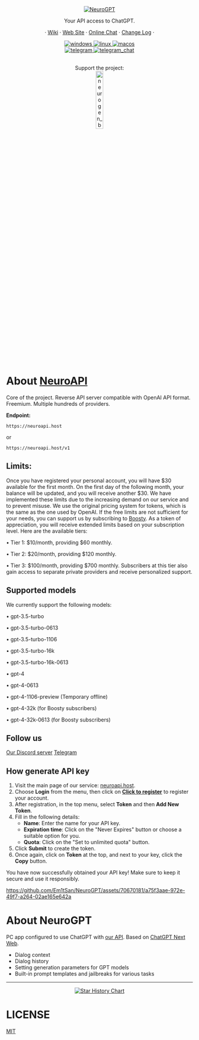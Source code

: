 <div align="center">

<a href="https://t.me/neurogen_news">
  <img src="https://readme-typing-svg.herokuapp.com?font=Jura&weight=700&size=30&duration=4000&pause=1000&color=1BED29&center=true&width=435&lines=NeuroGPT+by+NeuroAI" alt="NeuroGPT" />
</a>

Your API access to ChatGPT.

</div>

<div align="center">

· [Wiki](https://github.com/Em1tSan/NeuroGPT/wiki#english-language) · [Web Site](https://neuroapi.host/) · [Online Chat](https://chat.neuroapi.host) · [Change Log](https://github.com/Em1tSan/NeuroGPT/commits/main) ·

<a href="https://github.com/Em1tSan/NeuroGPT/releases/latest">
  <img src="https://img.shields.io/badge/-Windows-1371c3?logo=windows" alt="windows"/>
</a>
<a href="https://github.com/Em1tSan/NeuroGPT/releases/latest">
  <img src="https://img.shields.io/badge/-Linux-F1502F?logo=linux" alt="linux"/>
</a>
<a href="https://github.com/Em1tSan/NeuroGPT/releases/latest">
  <img src="https://img.shields.io/badge/-MacOS-C0BFC0?logo=apple" alt="macos"/>
</a>
<br/>

<a href="https://t.me/neuro_api">
  <img src="https://img.shields.io/badge/-Telegram channel-0088CC?logo=telegram" alt="telegram"/>
</a>
<a href="https://t.me/+IhL96RXP3D9iZTky">
  <img src="https://img.shields.io/badge/-Telegram chat-0088CC?logo=telegram" alt="telegram_chat"/>
</a>

<br> Support the project: <br/>
<a href="https://boosty.to/neuroapi">
  <img src="https://upload.wikimedia.org/wikipedia/commons/thumb/9/92/Boosty_logo.svg/512px-Boosty_logo.svg.png?20230209172145" alt="neurogen_boosty" width="20%">
</a>

</div>


# About [NeuroAPI](https://neuroapi.host)
Core of the project. Reverse API server compatible with OpenAI API format. Freemium. Multiple hundreds of providers.

**Endpoint:**
```
https://neuroapi.host
```
or
```
https://neuroapi.host/v1
```
## Limits:

Once you have registered your personal account, you will have $30 available for the first month. On the first day of the following month, your balance will be updated, and you will receive another $30. We have implemented these limits due to the increasing demand on our service and to prevent misuse.
We use the original pricing system for tokens, which is the same as the one used by OpenAI.
If the free limits are not sufficient for your needs, you can support us by subscribing to [Boosty](https://boosty.to/neuroapi). As a token of appreciation, you will receive extended limits based on your subscription level. Here are the available tiers:

 • Tier 1: $10/month, providing $60 monthly.
 
 • Tier 2: $20/month, providing $120 monthly.
 
 • Tier 3: $100/month, providing $700 monthly. Subscribers at this tier also gain access to separate private providers and receive personalized support.

## Supported models

We currently support the following models:

 • gpt-3.5-turbo
 
 • gpt-3.5-turbo-0613
 
 • gpt-3.5-turbo-1106
 
 • gpt-3.5-turbo-16k
 
 • gpt-3.5-turbo-16k-0613
 
 • gpt-4
 
 • gpt-4-0613
 
 • gpt-4-1106-preview (Temporary offline)
 
 • gpt-4-32k (for Boosty subscribers)
 
 • gpt-4-32k-0613 (for Boosty subscribers)

## Follow us

[Our Discord server](https://discord.gg/9v9GgYsThY)
[Telegram](https://t.me/neuro_api)

## How generate API key

1. Visit the main page of our service: [neuroapi.host](https://neuroapi.host).
2. Choose **Login** from the menu, then click on **[Click to register](https://key.neuroapi.host/register)** to register your account.
3. After registration, in the top menu, select **Token** and then **Add New Token**.
4. Fill in the following details:
   - **Name**: Enter the name for your API key.
   - **Expiration time**: Click on the "Never Expires" button or choose a suitable option for you.
   - **Quota**: Click on the "Set to unlimited quota" button.
5. Click **Submit** to create the token.
6. Once again, click on **Token** at the top, and next to your key, click the **Copy** button.

You have now successfully obtained your API key! Make sure to keep it secure and use it responsibly.

https://github.com/Em1tSan/NeuroGPT/assets/70670181/a75f3aae-972e-49f7-a264-02ae165e642a

# About NeuroGPT
PC app configured to use ChatGPT with [our API](https://github.com/Em1tSan/NeuroGPT#about-neuroapi). Based on <a href="https://github.com/Yidadaa/ChatGPT-Next-Web">ChatGPT Next Web</a>.

- Dialog context
- Dialog history
- Setting generation parameters for GPT models
- Built-in prompt templates and jailbreaks for various tasks

***
<div align="center">
  
[![Star History Chart](https://api.star-history.com/svg?repos=Em1tSan/NeuroGPT&type=Date)](https://star-history.com/#Em1tSan/NeuroGPT&Date)
</div>

# LICENSE
[MIT](https://opensource.org/license/mit/)
